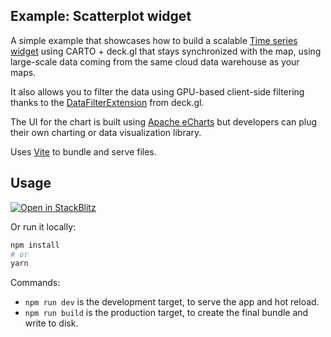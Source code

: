 ## Example: Scatterplot widget

A simple example that showcases how to build a scalable [Time series widget](https://docs.carto.com/carto-for-developers/reference/carto-widgets-reference/models/getrange) using CARTO + deck.gl that stays synchronized with the map, using large-scale data coming from the same cloud data warehouse as your maps.

It also allows you to filter the data using GPU-based client-side filtering thanks to the [DataFilterExtension](https://deck.gl/docs/api-reference/extensions/data-filter-extension) from deck.gl.

The UI for the chart is built using [Apache eCharts](https://echarts.apache.org) but developers can plug their own charting or data visualization library.

Uses [Vite](https://vitejs.dev/) to bundle and serve files.

## Usage

[![Open in StackBlitz](https://developer.stackblitz.com/img/open_in_stackblitz.svg)](https://stackblitz.com/github/CartoDB/deck.gl-examples/tree/master/widgets-time-series?file=index.ts)

Or run it locally:

```bash
npm install
# or
yarn
```

Commands:

- `npm run dev` is the development target, to serve the app and hot reload.
- `npm run build` is the production target, to create the final bundle and write to disk.
